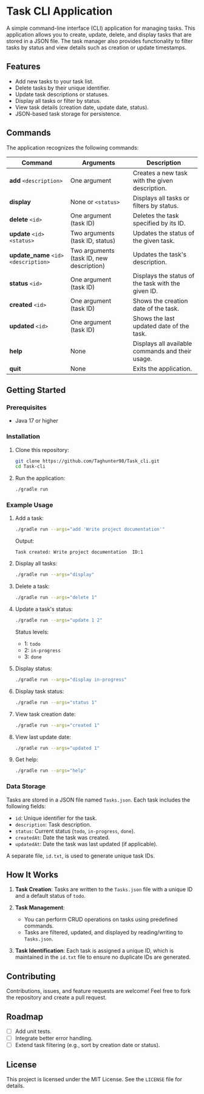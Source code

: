 # Task CLI Application

A simple command-line interface (CLI) application for managing tasks. This application allows you to create, update, delete, and display tasks that are stored in a JSON file. The task manager also provides functionality to filter tasks by status and view details such as creation or update timestamps.

## Features
- Add new tasks to your task list.
- Delete tasks by their unique identifier.
- Update task descriptions or statuses.
- Display all tasks or filter by status.
- View task details (creation date, update date, status).
- JSON-based task storage for persistence.

## Commands
The application recognizes the following commands:

| Command                                | Arguments                                | Description                                        |
|----------------------------------------|------------------------------------------|----------------------------------------------------|
| **add** `<description>`                | One argument                             | Creates a new task with the given description.     |
| **display**                            | None or `<status>`                       | Displays all tasks or filters by status.           |
| **delete** `<id>`                      | One argument (task ID)                   | Deletes the task specified by its ID.              |
| **update** `<id>` `<status>`           | Two arguments (task ID, status)          | Updates the status of the given task.              |
| **update_name** `<id>` `<description>` | Two arguments (task ID, new description) | Updates the task's description.                    |
| **status** `<id>`                      | One argument (task ID)                   | Displays the status of the task with the given ID. |
| **created** `<id>`                     | One argument (task ID)                   | Shows the creation date of the task.               |
| **updated** `<id>`                     | One argument (task ID)                   | Shows the last updated date of the task.           |
| **help**                               | None                                     | Displays all available commands and their usage.   |
| **quit**                               | None                                     | Exits the application.                             |

## Getting Started

### Prerequisites
- Java 17 or higher

### Installation
1. Clone this repository:
   ```bash
   git clone https://github.com/Taghunter98/Task_cli.git
   cd Task-cli
   ```
2. Run the application:
   ```bash
   ./gradle run
   ```

### Example Usage
1. Add a task:
   ```bash
   ./gradle run --args="add 'Write project documentation'"
   ```
   Output:
   ```
   Task created: Write project documentation  ID:1
   ```

2. Display all tasks:
   ```bash
   ./gradle run --args="display"
   ```

3. Delete a task:
   ```bash
   ./gradle run --args="delete 1"
   ```

4. Update a task's status:
   ```bash
   ./gradle run --args="update 1 2"
   ```
   Status levels:
   - 1: `todo`
   - 2: `in-progress`
   - 3: `done`


5. Display status:
   ```bash
   ./gradle run --args="display in-progress"
   ```

6. Display task status:
   ```bash
   ./gradle run --args="status 1"
   ```

7. View task creation date:
   ```bash
   ./gradle run --args="created 1"
   ```

8. View last update date:
   ```bash
   ./gradle run --args="updated 1"
   ```

9. Get help:
   ```bash
   ./gradle run --args="help"
   ```

### Data Storage
Tasks are stored in a JSON file named `Tasks.json`. Each task includes the following fields:
- `id`: Unique identifier for the task.
- `description`: Task description.
- `status`: Current status (`todo`, `in-progress`, `done`).
- `createdAt`: Date the task was created.
- `updatedAt`: Date the task was last updated (if applicable).

A separate file, `id.txt`, is used to generate unique task IDs.

## How It Works
1. **Task Creation**:
   Tasks are written to the `Tasks.json` file with a unique ID and a default status of `todo`.

2. **Task Management**:
   - You can perform CRUD operations on tasks using predefined commands.
   - Tasks are filtered, updated, and displayed by reading/writing to `Tasks.json`.

3. **Task Identification**:
   Each task is assigned a unique ID, which is maintained in the `id.txt` file to ensure no duplicate IDs are generated.

## Contributing
Contributions, issues, and feature requests are welcome! Feel free to fork the repository and create a pull request.

## Roadmap
- [ ] Add unit tests.
- [ ] Integrate better error handling.
- [ ] Extend task filtering (e.g., sort by creation date or status).

## License
This project is licensed under the MIT License. See the `LICENSE` file for details.
